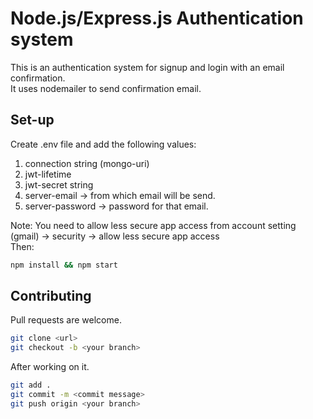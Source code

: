 # Node.js/Express.js Authentication system

This is an authentication system for signup and login with an email confirmation.
<br/> It uses nodemailer to send confirmation email.

## Set-up

Create .env file and add the following values:
1. connection string (mongo-uri)
2. jwt-lifetime
3. jwt-secret string
4. server-email -> from which email will be send.
5. server-password -> password for that email.

Note: You need to allow less secure app access from 
account setting (gmail) -> security -> allow less secure app access</br>
Then:
<br/>
```bash
npm install && npm start
```

## Contributing

Pull requests are welcome.

```bash
git clone <url>
git checkout -b <your branch>
```
After working on it.
```bash
git add .
git commit -m <commit message>
git push origin <your branch>
```
